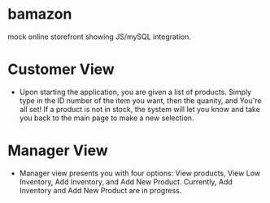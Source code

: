 # bamazon
mock online storefront showing JS/mySQL integration.

# Customer View

* Upon starting the application, you are given a list of products. Simply type in the ID number of the item you want, then the quanity, and You're all set! If a product is not in stock, the system will let you know and take you back to the main page to make a new selection. 

# Manager View

* Manager view presents you with four options: View products, View Low Inventory, Add Inventory, and Add New Product. Currently, Add Inventory and Add New Product are in progress.


















